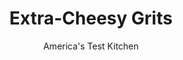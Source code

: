 ---
layout: ../../layouts/MarkdownPostLayout.astro
title: Extra-Cheesy Grits
author: America's Test Kitchen
pubDate: 2023-03-15
description: "Simple grits are great. These grits are amazing."
image_url: https://res.cloudinary.com/hksqkdlah/image/upload/ar_1:1,c_fill,dpr_2.0,f_auto,fl_lossy.progressive.strip_profile,g_faces:auto,q_auto:low,w_344/SFS_ExtraCheesyGrits-46_enyoxi
tags: ["Side Dishes","Grains"]
calories: 2406
protein: 20
carbohydrates: 25
fats: 23
fiber: 1
ingredients: ["2¼ cups, whole milk","2 cups, water, plus extra for thinning","½ teaspoon, table salt","½ teaspoon, pepper","1 cup, grits","6 ounces, extra-sharp cheddar cheese, shredded (1½ cups)","2 ounces, Parmesan cheese, grated (1 cup)","2 tablespoons, unsalted butter","2 teaspoons, Dijon mustard","2 teaspoons, hot sauce, plus extra for seasoning","2 teaspoons, Worcestershire sauce"]
serves: 6
time: "45 minutes"
instructions: ["Bring milk, water, salt, and pepper to boil in medium saucepan over medium-high heat. Slowly whisk in grits. Reduce heat to low, cover, and simmer, whisking often, until grits are thick and creamy, about 25 minutes. (Add extra water, 2 tablespoons at a time, if grits become too stiff while cooking.)","Whisk cheddar, Parmesan, butter, mustard, hot sauce, and Worcestershire into grits until cheese is melted, about 1 minute. Off heat, season with salt, pepper, and hot sauce to taste. Serve."]
nutrition: ["226 mg Potassium, K","415 mg Phosphorus, P","596 mg Calcium, Ca","1 mg Iron, Fe","39 mg Magnesium, Mg","644 mg Sodium, Na","2 mg Zinc, Zn","23 g Total lipid (fat)","1 mg Niacin","6 g Fatty acids, total monounsaturated","1 g Fatty acids, total polyunsaturated","1 mg Vitamin C, total ascorbic acid","1 µg Vitamin D (D2 + D3)","64 mg Cholesterol","13 g Fatty acids, total saturated","1 g Fiber, total dietary","34 µg Folic acid","24 µg Folate, food","5 g Sugars, total","2 µg Vitamin K (phylloquinone)","185 g Water","26 g Carbohydrate, by difference","82 µg Folate, DFE","20 g Protein","200 µg Vitamin A, RAE","25 g Carbohydrates (net)","401 kcal Energy","2406 calories"]
notes: "We developed this recipe with widely available Quaker Old Fashioned Grits. If you use our winning grits (Anson Mills Pencil Cob Grits), or other more coarsely ground grits, you will need to increase the simmering time in step 1 to about 50 minutes."
---